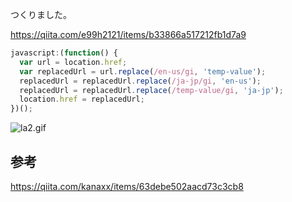 つくりました。


https://qiita.com/e99h2121/items/b33866a517212fb1d7a9

```javascript
javascript:(function() { 
  var url = location.href; 
  var replacedUrl = url.replace(/en-us/gi, 'temp-value'); 
  replacedUrl = replacedUrl.replace(/ja-jp/gi, 'en-us'); 
  replacedUrl = replacedUrl.replace(/temp-value/gi, 'ja-jp'); 
  location.href = replacedUrl; 
})();
```


![la2.gif](https://qiita-image-store.s3.ap-northeast-1.amazonaws.com/0/93824/616cb584-efcc-f572-dce3-574726280d15.gif)


## 参考

https://qiita.com/kanaxx/items/63debe502aacd73c3cb8
